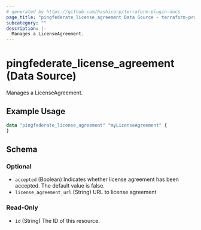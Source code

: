 ```yaml
---
# generated by https://github.com/hashicorp/terraform-plugin-docs
page_title: "pingfederate_license_agreement Data Source - terraform-provider-pingfederate"
subcategory: ""
description: |-
  Manages a LicenseAgreement.
---
```


# pingfederate_license_agreement (Data Source)

Manages a LicenseAgreement.

## Example Usage

```terraform
data "pingfederate_license_agreement" "myLicenseAgreement" {
}
```

<!-- schema generated by tfplugindocs -->
## Schema

### Optional

- `accepted` (Boolean) Indicates whether license agreement has been accepted. The default value is false.
- `license_agreement_url` (String) URL to license agreement

### Read-Only

- `id` (String) The ID of this resource.
